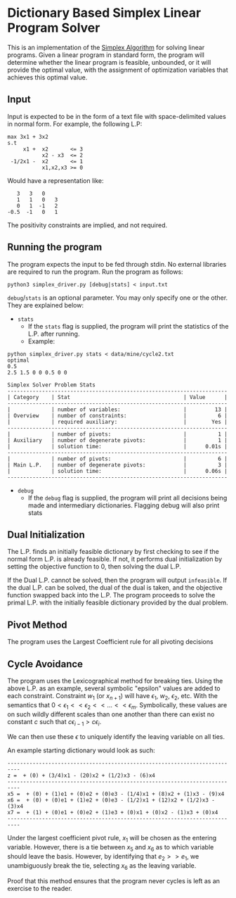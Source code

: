 # Dictionary Based Simplex Linear Program Solver
This is an implementation of the [Simplex Algorithm](https://en.wikipedia.org/wiki/Simplex_algorithm) for solving linear programs. Given a linear program in standard form, the program will determine whether the linear program is feasible, unbounded, or it will provide the optimal value, with the assignment of optimization variables that achieves this optimal value.

## Input
Input is expected to be in the form of a text file with space-delimited values in normal form. For example, the following L.P:
```
max 3x1 + 3x2 
s.t  
     x1 +  x2       <= 3
           x2 - x3  <= 2
 -1/2x1 -  x2       <= 1
           x1,x2,x3 >= 0

```

Would have a representation like:
```
   3   3   0   
   1   1   0   3
   0   1  -1   2
-0.5  -1   0   1  
```

The positivity constraints are implied, and not required.

## Running the program
The program expects the input to be fed through stdin. No external libraries are required to run the program. Run the program as follows:

`python3 simplex_driver.py [debug|stats] < input.txt`

`debug`/`stats` is an optional parameter. You may only specify one or the other. They are explained below:

- `stats`
    - If the `stats` flag is supplied, the program will print the statistics of the L.P. after running. 
    - Example:

```
python simplex_driver.py stats < data/mine/cycle2.txt 
optimal
0.5
2.5 1.5 0 0 0.5 0 0

Simplex Solver Problem Stats
----------------------------------------------------------------------
| Category    | Stat                                    | Value      |
----------------------------------------------------------------------
|             | number of variables:                    |         13 |
| Overview    | number of constraints:                  |          6 |
|             | required auxiliary:                     |        Yes |
----------------------------------------------------------------------
|             | number of pivots:                       |          1 |
| Auxiliary   | number of degenerate pivots:            |          1 |
|             | solution time:                          |      0.01s |
----------------------------------------------------------------------
|             | number of pivots:                       |          6 |
| Main L.P.   | number of degenerate pivots:            |          3 |
|             | solution time:                          |      0.06s |
----------------------------------------------------------------------
```
- `debug`
    - If the `debug` flag is supplied, the program will print all decisions being made and intermediary dictionaries. Flagging debug will also print stats

## Dual Initialization
The L.P. finds an initially feasible dictionary by first checking to see if the normal form L.P. is already feasible. If not, it performs dual initialization by setting the objective function to 0, then solving the dual L.P.

If the Dual L.P. cannot be solved, then the program will output `infeasible`. If the dual L.P. can be solved, the dual of the dual is taken, and the objective function swapped back into the L.P. The program proceeds to solve the primal L.P. with the initially feasible dictionary provided by the dual problem.

## Pivot Method
The program uses the Largest Coefficient rule for all pivoting decisions

## Cycle Avoidance
The program uses the Lexicographical method for breaking ties.  Using the above L.P. as an example, several symbolic "epsilon" values are added to each constraint. Constraint $w_1$ (or $x_{n+1}$) will have $\epsilon_1$, $w_2$, $\epsilon_2$, etc. With the semantics that $0 < \epsilon_1 << \epsilon_2 << ... << \epsilon_m$. Symbolically, these values are on such wildly different scales than one another than there can exist no constant $c$ such that $c\epsilon_{i-1} > c\epsilon_i$.

We can then use these $\epsilon$ to uniquely identify the leaving variable on all ties.

An example starting dictionary would look as such:

```
--------------------------------------------------------------------------
z =  + (0) + (3/4)x1 - (20)x2 + (1/2)x3 - (6)x4
--------------------------------------------------------------------------
x5 =  + (0) + (1)e1 + (0)e2 + (0)e3 - (1/4)x1 + (8)x2 + (1)x3 - (9)x4
x6 =  + (0) + (0)e1 + (1)e2 + (0)e3 - (1/2)x1 + (12)x2 + (1/2)x3 - (3)x4
x7 =  + (1) + (0)e1 + (0)e2 + (1)e3 + (0)x1 + (0)x2 - (1)x3 + (0)x4
--------------------------------------------------------------------------
```

Under the largest coefficient pivot rule, $x_1$ will be chosen as the entering variable. However, there is a tie between $x_5$ and $x_6$ as to which variable should leave the basis. However, by identifying that $e_2 >> e_1$, we unambiguously break the tie, selecting $x_6$ as the leaving variable.

Proof that this method ensures that the program never cycles is left as an exercise to the reader.